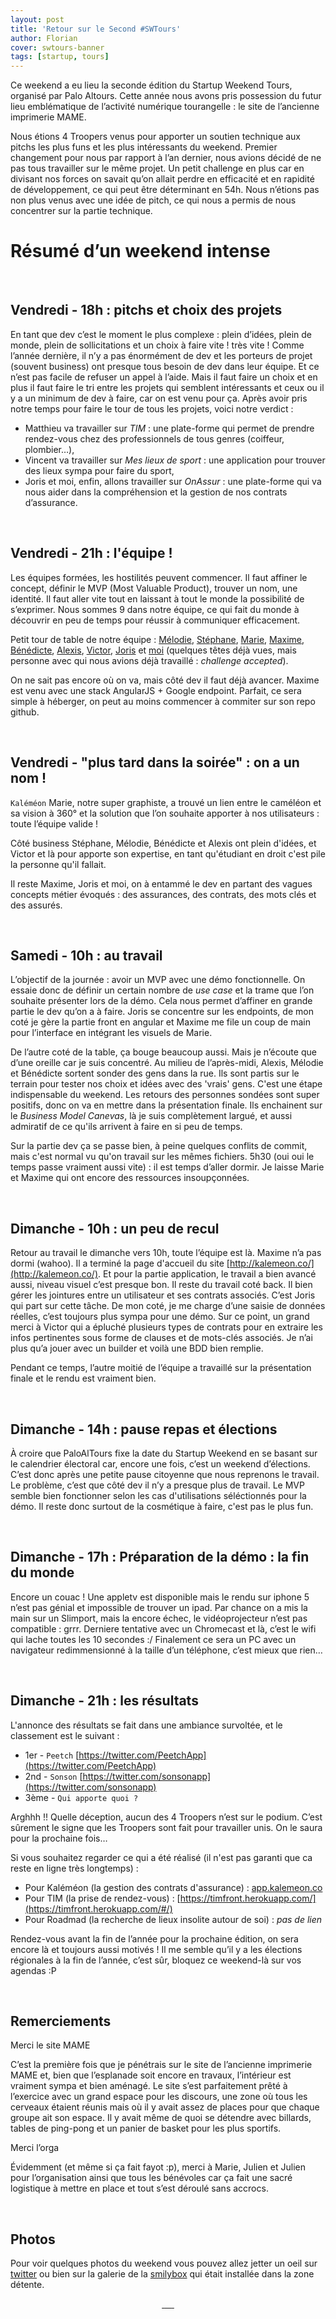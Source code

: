 ```yaml
---
layout: post
title: 'Retour sur le Second #SWTours'
author: Florian
cover: swtours-banner
tags: [startup, tours]
---
```


Ce weekend a eu lieu la seconde édition du Startup Weekend Tours, organisé par Palo Altours. 
Cette année nous avons pris possession du futur lieu emblématique de l’activité numérique tourangelle : le site de l’ancienne imprimerie MAME.


Nous étions 4 Troopers venus pour apporter un soutien technique aux pitchs les plus funs et les plus intéressants du weekend. 
Premier changement pour nous par rapport à l’an dernier, nous avions décidé de ne pas tous travailler sur le même projet. 
Un petit challenge en plus car en divisant nos forces on savait qu’on allait perdre en efficacité et en rapidité de développement, ce qui peut être déterminant en 54h.
Nous n’étions pas non plus venus avec une idée de pitch, ce qui nous a permis de nous concentrer sur la partie technique.
<!--break-->

# Résumé d’un weekend intense

<br/>

## Vendredi - 18h : pitchs et choix des projets
En tant que dev c’est le moment le plus complexe : plein d’idées, plein de monde, plein de sollicitations et un choix à faire vite ! très vite !
Comme l’année dernière, il n’y a pas énormément de dev et les porteurs de projet (souvent business) ont presque tous besoin de dev dans leur équipe. 
Et ce n’est pas facile de refuser un appel à l’aide. 
Mais il faut faire un choix et en plus il faut faire le tri entre les projets qui semblent intéressants et ceux ou il y a un minimum de dev à faire, car on est venu pour ça.
Après avoir pris notre temps pour faire le tour de tous les projets, voici notre verdict : 

* Matthieu va travailler sur _TIM_ : une plate-forme qui permet de prendre rendez-vous chez des professionnels de tous genres (coiffeur, plombier…),
* Vincent va travailler sur _Mes lieux de sport_ : une application pour trouver des lieux sympa pour faire du sport,
* Joris et moi, enfin, allons travailler sur _OnAssur_ : une plate-forme qui va nous aider dans la compréhension et la gestion de nos contrats d’assurance.


<br/>

## Vendredi - 21h : l'équipe ! 

Les équipes formées, les hostilités peuvent commencer.
Il faut affiner le concept, définir le MVP (Most Valuable Product), trouver un nom, une identité. Il faut aller vite tout en laissant à tout le monde la possibilité de s’exprimer.
Nous sommes 9 dans notre équipe, ce qui fait du monde à découvrir en peu de temps pour réussir à communiquer efficacement.

Petit tour de table de notre équipe : [Mélodie](https://twitter.com/MelodieFourez), [Stéphane](https://twitter.com/SandeauGruberS), [Marie](https://twitter.com/MarieCottu), [Maxime](https://twitter.com/maximepvrt),
 [Bénédicte](https://twitter.com/loustalotbene), [Alexis](https://twitter.com/alexescu), [Victor](https://twitter.com/victor_proust), [Joris](https://twitter.com/Joris_Potier) et [moi](https://twitter.com/FlorianChauveau)
 (quelques têtes déjà vues, mais personne avec qui nous avions déjà travaillé : _challenge accepted_).

On ne sait pas encore où on va, mais côté dev il faut déjà avancer. Maxime est venu avec une stack AngularJS + Google endpoint. Parfait, ce sera simple à héberger, on peut au moins commencer à commiter sur son repo github.

<br/>

## Vendredi - "plus tard dans la soirée" : on a un nom !
`Kaléméon`
Marie, notre super graphiste, a trouvé un lien entre le caméléon et sa vision à 360° et la solution que l’on souhaite apporter à nos utilisateurs : toute l’équipe valide !

Côté business Stéphane, Mélodie, Bénédicte et Alexis ont plein d'idées, et Victor et là pour apporte son expertise, en tant qu'étudiant en droit c'est pile la personne qu'il fallait.

Il reste Maxime, Joris et moi, on à entammé le dev en partant des vagues concepts métier évoqués : des assurances, des contrats, des mots clés et des assurés. 


<br/>

## Samedi - 10h : au travail
L’objectif de la journée : avoir un MVP avec une démo fonctionnelle.
On essaie donc de définir un certain nombre de _use case_ et la trame que l’on souhaite présenter lors de la démo. 
Cela nous permet d’affiner en grande partie le dev qu’on a à faire. Joris se concentre sur les endpoints, de mon coté je gère la partie front en angular et Maxime me file un coup de main pour l’interface en intégrant les visuels de Marie.

De l’autre coté de la table, ça bouge beaucoup aussi. Mais je n’écoute que d’une oreille car je suis concentré.
Au milieu de l’après-midi, Alexis, Mélodie et Bénédicte sortent sonder des gens dans la rue. Ils sont partis sur le terrain pour tester nos choix et idées avec des 'vrais' gens. 
C'est une étape indispensable du weekend. Les retours des personnes sondées sont super positifs, donc on va en mettre dans la présentation finale. 
Ils enchainent sur le _Business Model Canevas_, là je suis complètement largué, et aussi admiratif de ce qu'ils arrivent à faire en si peu de temps.

Sur la partie dev ça se passe bien, à peine quelques conflits de commit, mais c'est normal vu qu'on travail sur les mêmes fichiers.
5h30 (oui oui le temps passe vraiment aussi vite) : il est temps d’aller dormir. Je laisse Marie et Maxime qui ont encore des ressources insoupçonnées. 


<br/>

## Dimanche - 10h : un peu de recul
Retour au travail le dimanche vers 10h, toute l’équipe est là. Maxime n’a pas dormi (wahoo).
Il a terminé la page d'accueil du site [http://kalemeon.co/](http://kalemeon.co/).
Et pour la partie application, le travail a bien avancé aussi, niveau visuel c’est presque bon. Il reste du travail coté back. Il bien gérer les jointures entre un utilisateur et ses contrats associés. C’est Joris qui part sur cette tâche.
De mon coté, je me charge d’une saisie de données réelles, c’est toujours plus sympa pour une démo. Sur ce point, un grand merci à Victor qui a épluché plusieurs types de contrats pour en extraire les infos pertinentes sous forme de clauses et de mots-clés associés. Je n’ai plus qu’a jouer avec un builder et voilà une BDD bien remplie.

Pendant ce temps, l’autre moitié de l’équipe a travaillé sur la présentation finale et le rendu est vraiment bien.


<br/>

## Dimanche - 14h : pause repas et élections
À croire que PaloAlTours fixe la date du Startup Weekend en se basant sur le calendrier électoral car, encore une fois, c’est un weekend d’élections. C’est donc après une petite pause citoyenne que nous reprenons le travail.
Le problème, c’est que côté dev il n’y a presque plus de travail. Le MVP semble bien fonctionner selon les cas d'utilisations séléctionnés pour la démo. 
Il reste donc surtout de la cosmétique à faire, c'est pas le plus fun.


<br/>

## Dimanche - 17h : Préparation de la démo : la fin du monde
Encore un couac ! Une appletv est disponible mais le rendu sur iphone 5 n’est pas génial et impossible de trouver un ipad. Par chance on a mis la main sur un Slimport, mais la encore échec, le vidéoprojecteur  n’est pas compatible : grrr.
Derniere tentative avec un Chromecast et là, c’est le wifi qui lache toutes les 10 secondes :/
Finalement ce sera un PC avec un navigateur redimmensionné à la taille d’un téléphone, c’est mieux que rien…


<br/>

## Dimanche - 21h : les résultats
L'annonce des résultats se fait dans une ambiance survoltée, et le classement est le suivant :

  * 1er - `Peetch` [https://twitter.com/PeetchApp](https://twitter.com/PeetchApp)
  * 2nd - `Sonson` [https://twitter.com/sonsonapp](https://twitter.com/sonsonapp)
  * 3ème - `Qui apporte quoi ?`

Arghhh !! Quelle déception, aucun des 4 Troopers n’est sur le podium. C’est sûrement le signe que les Troopers sont fait pour travailler unis. On le saura pour la prochaine fois…


Si vous souhaitez regarder ce qui a été réalisé (il n'est pas garanti que ca reste en ligne très longtemps) :

 * Pour Kaléméon (la gestion des contrats d'assurance) : [app.kalemeon.co](http://app.kalemeon.co)
 * Pour TIM (la prise de rendez-vous) : [https://timfront.herokuapp.com/](https://timfront.herokuapp.com/#/)
 * Pour Roadmad (la recherche de lieux insolite autour de soi) : _pas de lien_

Rendez-vous avant la fin de l’année pour la prochaine édition, on sera encore là et toujours aussi motivés ! Il me semble qu’il y a les élections régionales à la fin de l’année, c’est sûr, bloquez ce weekend-là sur vos agendas :P


<br/>

## Remerciements
Merci le site MAME

C’est la première fois que je pénétrais sur le site de l’ancienne imprimerie MAME et, bien que l’esplanade soit encore en travaux, l’intérieur est vraiment sympa et bien aménagé. 
Le site s’est parfaitement prêté à l’exercice avec un grand espace pour les discours, une zone où tous les cerveaux étaient réunis mais où il y avait assez de places pour que chaque groupe ait son espace. Il y avait même de quoi se détendre avec billards, tables de ping-pong et un panier de basket pour les plus sportifs.

Merci l’orga 

Évidemment (et même si ça fait fayot :p), merci à Marie, Julien et Julien pour l’organisation ainsi que tous les bénévoles car ça fait une sacré logistique à mettre en place et tout s’est déroulé sans accrocs.

<br/>

## Photos
Pour voir quelques photos du weekend vous pouvez allez jetter un oeil sur [twitter](https://twitter.com/search?q=%23SWTOURS&src=tyah&mode=photos) ou bien sur la galerie de la [smilybox](http://www.smilybox.fr/albums/index.php?galerie=swtours) qui était installée dans la zone détente.

<div style="text-align:center;">
    <a href="/images/postSWTours2015/swtours_2015_4.jpg" title="" data-lightbox="group1" class="inlineBoxes">
      <img class="mini" src="/images/postSWTours2015/swtours_2015_4.jpg" alt="">
    </a>
    <a href="/images/postSWTours2015/swtours_2015_2.jpg" title="" data-lightbox="group1" class="inlineBoxes">
      <img class="mini" src="/images/postSWTours2015/swtours_2015_2.jpg" alt="">
    </a>
    <a href="/images/postSWTours2015/swtours_2015_6.jpg" title="" data-lightbox="group1" class="inlineBoxes">
      <img class="mini" src="/images/postSWTours2015/swtours_2015_6.jpg" alt="">
    </a>
    <a href="/images/postSWTours2015/swtours_2015_7.jpg" title="" data-lightbox="group1" class="inlineBoxes">
      <img class="mini" src="/images/postSWTours2015/swtours_2015_7.jpg" alt="">
    </a>
    <a href="/images/postSWTours2015/swtours_2015_3.jpg" title="" data-lightbox="group1" class="inlineBoxes">
      <img class="mini" src="/images/postSWTours2015/swtours_2015_3.jpg" alt="">
    </a>
    <a href="/images/postSWTours2015/swtours_2015_5.jpg" title="" data-lightbox="group1" class="inlineBoxes">
      <img class="mini" src="/images/postSWTours2015/swtours_2015_5.jpg" alt="">
    </a>
</div>
